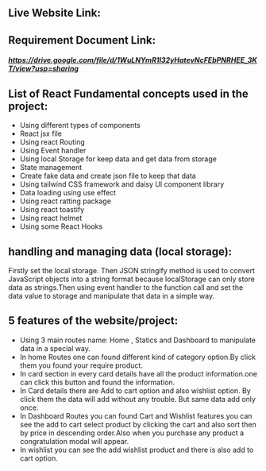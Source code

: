 ## Live Website Link:

## Requirement Document Link:

##### https://drive.google.com/file/d/1WuLNYmR1l32yHatevNcFEbPNRHEE_3KT/view?usp=sharing

## List of React Fundamental concepts used in the project:

-  Using different types of components
-  React jsx file
-  Using react Routing
-  Using Event handler
-  Using local Storage for keep data and get data from storage
-  State management
-  Create fake data and create json file to keep that data
-  Using tailwind CSS framework and daisy UI component library
-  Data loading using use effect
-  Using react ratting package
-  Using react toastify
-  Using react helmet
-  Using some React Hooks

## handling and managing data (local storage):

Firstly set the local storage. Then JSON stringify method is used to convert JavaScript objects into a string format because localStorage can only store data as strings.Then using event handler to the function call and set the data value to storage and manipulate that data in a simple way.

## 5 features of the website/project:

-  Using 3 main routes name: Home , Statics and Dashboard to manipulate data in a special way.
-  In home Routes one can found different kind of category option.By click them you found your require product.
-  In card section in every card details have all the product information.one can click this button and found the information.
-  In Card details there are Add to cart option and also wishlist option. By click them the data will add without any trouble. But same data add only once.
-  In Dashboard Routes you can found Cart and Wishlist features.you can see the add to cart select product by clicking the cart and also sort then by price in descending order.Also when you purchase any product a congratulation modal will appear.
-  In wishlist you can see the add wishlist product and there is also add to cart option.
